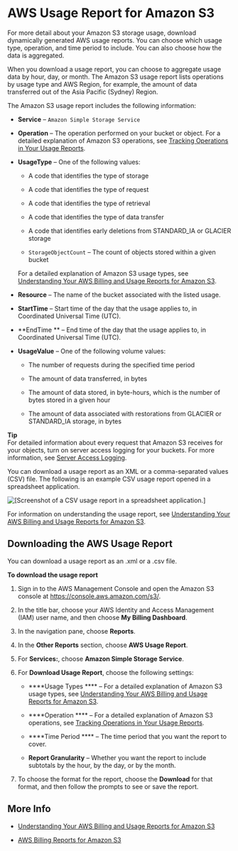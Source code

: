 # AWS Usage Report for Amazon S3<a name="aws-usage-report"></a>

For more detail about your Amazon S3 storage usage, download dynamically generated AWS usage reports\. You can choose which usage type, operation, and time period to include\. You can also choose how the data is aggregated\. 

 When you download a usage report, you can choose to aggregate usage data by hour, day, or month\. The Amazon S3 usage report lists operations by usage type and AWS Region, for example, the amount of data transferred out of the Asia Pacific \(Sydney\) Region\.

The Amazon S3 usage report includes the following information:

+ **Service** –  `Amazon Simple Storage Service`

+ **Operation** – The operation performed on your bucket or object\. For a detailed explanation of Amazon S3 operations, see [Tracking Operations in Your Usage Reports](aws-usage-report-understand.md#aws-usage-report-understand-operations)\.

+ **UsageType** – One of the following values:

  + A code that identifies the type of storage

  + A code that identifies the type of request

  + A code that identifies the type of retrieval

  + A code that identifies the type of data transfer

  + A code that identifies early deletions from STANDARD\_IA or GLACIER storage

  + `StorageObjectCount` – The count of objects stored within a given bucket

  For a detailed explanation of Amazon S3 usage types, see [Understanding Your AWS Billing and Usage Reports for Amazon S3](aws-usage-report-understand.md)\.

+ **Resource** – The name of the bucket associated with the listed usage\.

+ **StartTime** – Start time of the day that the usage applies to, in Coordinated Universal Time \(UTC\)\.

+ **EndTime ** – End time of the day that the usage applies to, in Coordinated Universal Time \(UTC\)\. 

+ **UsageValue** – One of the following volume values:

  + The number of requests during the specified time period

  + The amount of data transferred, in bytes

  + The amount of data stored, in byte\-hours, which is the number of bytes stored in a given hour

  + The amount of data associated with restorations from GLACIER or STANDARD\_IA storage, in bytes

**Tip**  
For detailed information about every request that Amazon S3 receives for your objects, turn on server access logging for your buckets\. For more information, see [Server Access Logging](ServerLogs.md)\. 

You can download a usage report as an XML or a comma\-separated values \(CSV\) file\. The following is an example CSV usage report opened in a spreadsheet application\.

![\[Screenshot of a CSV usage report in a spreadsheet application.\]](http://docs.aws.amazon.com/AmazonS3/latest/dev/images/s3-usage-report.png)

For information on understanding the usage report, see [Understanding Your AWS Billing and Usage Reports for Amazon S3](aws-usage-report-understand.md)\.

## Downloading the AWS Usage Report<a name="aws-usage-report-download"></a>

You can download a usage report as an \.xml or a \.csv file\.

**To download the usage report**

1. Sign in to the AWS Management Console and open the Amazon S3 console at [https://console\.aws\.amazon\.com/s3/](https://console.aws.amazon.com/s3/)\.

1. In the title bar, choose your AWS Identity and Access Management \(IAM\) user name, and then choose **My Billing Dashboard**\. 

1. In the navigation pane, choose **Reports**\.

1. In the **Other Reports** section, choose **AWS Usage Report**\.

1. For **Services:**, choose **Amazon Simple Storage Service**\.

1. For **Download Usage Report**, choose the following settings:

   + ****Usage Types **** – For a detailed explanation of Amazon S3 usage types, see [Understanding Your AWS Billing and Usage Reports for Amazon S3](aws-usage-report-understand.md)\.

   + ****Operation **** – For a detailed explanation of Amazon S3 operations, see [Tracking Operations in Your Usage Reports](aws-usage-report-understand.md#aws-usage-report-understand-operations)\.

   + ****Time Period **** – The time period that you want the report to cover\. 

   + ****Report Granularity**** – Whether you want the report to include subtotals by the hour, by the day, or by the month\.

1. To choose the format for the report, choose the **Download** for that format, and then follow the prompts to see or save the report\.

## More Info<a name="aws-usage-report-more-info"></a>

+ [Understanding Your AWS Billing and Usage Reports for Amazon S3](aws-usage-report-understand.md)

+ [AWS Billing Reports for Amazon S3](aws-billing-reports.md)